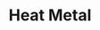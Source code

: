 ---
title: "Heat Metal"
index: "heat-metal"
permalink: /spells/heat-metal/
tags:
  - Spell
  - 2nd Level
  - Transmutation
  - Damage
  - Fire
available_for:
  - Bard
  - Druid
level: "2nd Level"
school: "Transmutation"
range: "60 ft"
comp:
  - V
  - S
  - M
material: "a piece of iron and a flame."
duration: "1 Minute"
concentration: true
attack: "CON Save"
effect: "Fire"
description: |
  Choose a manufactured metal object, such as a metal weapon or a suit of heavy or medium metal armor, that you can see within range. You cause the object to glow red-hot. Any creature in physical contact with the object takes 2d8 fire damage when you cast the spell. Until the spell ends, you can use a bonus action on each of your subsequent turns to cause this damage again.

  If a creature is holding or wearing the object and takes the damage from it, the creature must succeed on a constitution saving throw or drop the object if it can. If it doesn't drop the object, it has disadvantage on attack rolls and ability checks until the start of your next turn.

  **At higher levels.** When you cast this spell using a spell slot of 3rd level or higher, the damage increases by 1d8 for each slot level above 2nd.
excerpt: "Choose a manufactured metal object, such as a metal weapon or a suit of heavy or medium metal armor, that you can see within range."
source: "Basic Rules"
---